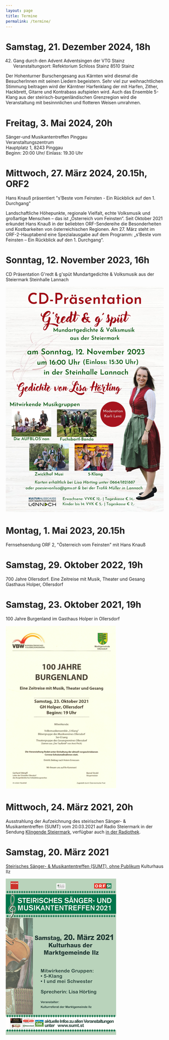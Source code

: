 ```yaml
---
layout: page
title: Termine
permalink: /termine/
---
```


# Samstag, 21. Dezember 2024, 18h

42. Gang durch den Advent
Adventsingen der VTG Stainz
Veranstaltungsort: Refektorium Schloss Stainz
8510 Stainz

Der Hohenturner Burschengesang aus Kärnten wird diesmal die BesucherInnen mit seinen Liedern begeistern. Sehr viel zur weihnachtlichen Stimmung beitragen wird der Kärntner Harfenklang der mit Harfen, Zither, Hackbrett, Gitarre und Kontrabass aufspielen wird. Auch das Ensemble 5-Klang aus der steirisch-burgenländischen Grenzregion wird die Veranstaltung mit besinnnlichen und flotteren Weisen umrahmen.


# Freitag, 3. Mai 2024, 20h

Sänger-und Musikantentreffen Pinggau  
Veranstaltungszentrum  
Hauptplatz 1, 8243 Pinggau  
Beginn: 20:00 Uhr/ Einlass: 19.30 Uhr

# Mittwoch, 27. März 2024, 20.15h, ORF2

Hans Knauß präsentiert "s’Beste vom Feinsten - Ein Rückblick auf den 1. Durchgang"  

Landschaftliche Höhepunkte, regionale Vielfalt, echte Volksmusik und großartige Menschen – das ist „Österreich vom Feinsten“. Seit Oktober 2021 erkundet Hans Knauß in der beliebten ORF-Sendereihe die Besonderheiten und Kostbarkeiten von österreichischen Regionen. Am 27. März steht im ORF-2-Hauptabend eine Spezialausgabe auf dem Programm: „s’Beste vom Feinsten – Ein Rückblick auf den 1. Durchgang“.

# Sonntag, 12. November 2023, 16h

CD Präsentation G'redt & g'spüt
Mundartgedichte & Volksmusik aus der Steiermark
Steinhalle Lannach

![G'redt & g'spüt](/assets/gredtundgspuet.jpg)

# Montag, 1. Mai 2023, 20.15h
Fernsehsendung ORF 2, "Österreich vom Feinsten" mit Hans Knauß

# Samstag, 29. Oktober 2022, 19h

700 Jahre Ollersdorf. Eine Zeitreise mit Musik, Theater und Gesang
Gasthaus Holper, Ollersdorf

# Samstag, 23. Oktober 2021, 19h

100 Jahre Burgenland im Gasthaus Holper in Ollersdorf

![100 Jahre Burgenland](/assets/100jahrebgld.png)

# Mittwoch, 24. März 2021, 20h

Ausstrahlung der Aufzeichnung des steirischen Sänger- & Musikantentreffen (SUMT) vom 20.03.2021 auf Radio Steiermark in der Sendung [Klingende Steiermark](https://sumt.st/sendungen/orf-sendetermine.html), verfügbar auch [in der Radiothek](https://radiothek.orf.at/stm/20210324/STAAV/1616612641000).

# Samstag, 20. März 2021

[Steirisches Sänger- & Musikantentreffen (SUMT), ohne Publikum](https://sumt.st/veranstaltungen/veranstaltungen-2021/ilz.html)
Kulturhaus Ilz

![Steirisches Sänger- & Musikantentreffen](/assets/20210320-sumt.png)
